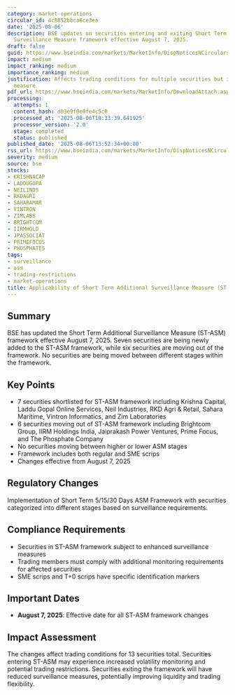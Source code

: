 ```yaml
---
category: market-operations
circular_id: 4c8852bbca6ce3ea
date: '2025-08-06'
description: BSE updates on securities entering and exiting Short Term Additional
  Surveillance Measure framework effective August 7, 2025.
draft: false
guid: https://www.bseindia.com/markets/MarketInfo/DispNoticesNCirculars.aspx?Noticeid={3FBB9147-B4A1-4A16-B345-0F98DA182154}&noticeno=20250806-51&dt=08/06/2025&icount=51&totcount=60&flag=0
impact: medium
impact_ranking: medium
importance_ranking: medium
justification: Affects trading conditions for multiple securities but is routine surveillance
  measure
pdf_url: https://www.bseindia.com/markets/MarketInfo/DownloadAttach.aspx?id=20250806-51&attachedId=e95404a7-73d6-4cfa-b7ac-28b6300d624f
processing:
  attempts: 1
  content_hash: d03e9f0e0fe4c5c0
  processed_at: '2025-08-06T18:33:39.641925'
  processor_version: '2.0'
  stage: completed
  status: published
published_date: '2025-08-06T13:52:34+00:00'
rss_url: https://www.bseindia.com/markets/MarketInfo/DispNoticesNCirculars.aspx?Noticeid={3FBB9147-B4A1-4A16-B345-0F98DA182154}&noticeno=20250806-51&dt=08/06/2025&icount=51&totcount=60&flag=0
severity: medium
source: bse
stocks:
- KRISHNACAP
- LADDUGOPA
- NEILINDS
- RKDAGRI
- SAHARAMAR
- VINTRON
- ZIMLABS
- BRIGHTCOM
- IIRMHOLD
- JPASSOCIAT
- PRIMEFOCUS
- PHOSPHATES
tags:
- surveillance
- asm
- trading-restrictions
- market-operations
title: Applicability of Short Term Additional Surveillance Measure (ST-ASM)
---
```


## Summary

BSE has updated the Short Term Additional Surveillance Measure (ST-ASM) framework effective August 7, 2025. Seven securities are being newly added to the ST-ASM framework, while six securities are moving out of the framework. No securities are being moved between different stages within the framework.

## Key Points

- 7 securities shortlisted for ST-ASM framework including Krishna Capital, Laddu Gopal Online Services, Neil Industries, RKD Agri & Retail, Sahara Maritime, Vintron Informatics, and Zim Laboratories
- 6 securities moving out of ST-ASM framework including Brightcom Group, IIRM Holdings India, Jaiprakash Power Ventures, Prime Focus, and The Phosphate Company
- No securities moving between higher or lower ASM stages
- Framework includes both regular and SME scrips
- Changes effective from August 7, 2025

## Regulatory Changes

Implementation of Short Term 5/15/30 Days ASM Framework with securities categorized into different stages based on surveillance requirements.

## Compliance Requirements

- Securities in ST-ASM framework subject to enhanced surveillance measures
- Trading members must comply with additional monitoring requirements for affected securities
- SME scrips and T+0 scrips have specific identification markers

## Important Dates

- **August 7, 2025**: Effective date for all ST-ASM framework changes

## Impact Assessment

The changes affect trading conditions for 13 securities total. Securities entering ST-ASM may experience increased volatility monitoring and potential trading restrictions. Securities exiting the framework will have reduced surveillance measures, potentially improving liquidity and trading flexibility.